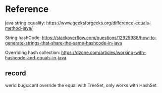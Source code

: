 # Reference
java string equality: https://www.geeksforgeeks.org/difference-equals-method-java/

String hashCode: https://stackoverflow.com/questions/12925988/how-to-generate-strings-that-share-the-same-hashcode-in-java

Overriding hash collection: https://dzone.com/articles/working-with-hashcode-and-equals-in-java


## record
werid bugs:cant override the equal with TreeSet, only works with HashSet